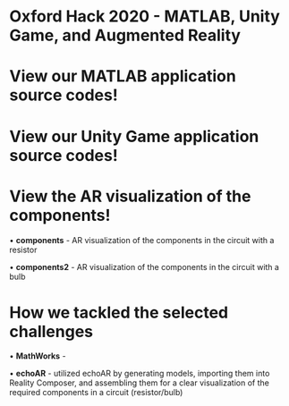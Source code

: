 # Oxford Hack 2020 - MATLAB, Unity Game, and Augmented Reality

# View our MATLAB application source codes!


# View our Unity Game application source codes!


# View the AR visualization of the components!

  • **components** - AR visualization of the components in the circuit with a resistor
  
  • **components2** - AR visualization of the components in the circuit with a bulb
  
  
  
  
# How we tackled the selected challenges

  • **MathWorks** - 
  
  • **echoAR** - utilized echoAR by generating models, importing them into Reality Composer, and assembling them for a clear visualization
                 of the required components in a circuit (resistor/bulb)
  
  
  

